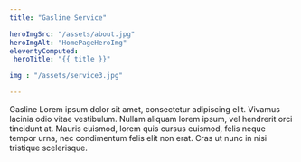 ```yaml
---
title: "Gasline Service"

heroImgSrc: "/assets/about.jpg"
heroImgAlt: "HomePageHeroImg"
eleventyComputed:
 heroTitle: "{{ title }}"

img : "/assets/service3.jpg"

---
```


Gasline Lorem ipsum dolor sit amet, consectetur adipiscing elit. Vivamus lacinia odio vitae vestibulum. Nullam aliquam lorem
ipsum, vel hendrerit orci tincidunt at. Mauris euismod, lorem quis cursus euismod, felis neque tempor urna, nec
condimentum felis elit non erat. Cras ut nunc in nisi tristique scelerisque.